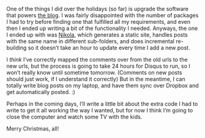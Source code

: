 <!--
.. title: Meet the new blog, same as the old blog.
.. date: 2014-12-26 20:03
.. author: Blake Winton
.. tags: random, microblog, blog, nikola
-->

One of the things I did over the holidays (so far) is upgrade the software that
powers [the blog](http://weblog.latte.ca).<!-- TEASER_END -->  I was fairly disappointed with the
number of packages I had to try before finding one that fulfilled all my
requirements, and even then I ended up writing a bit of the functionality I
needed.  Anyways, the one I ended up with was [Nikola](http://getnikola.com/),
which generates a static site, handles posts with the same name in different
sub-folders, and does incremental re-building so it doesn’t take an hour to
update every time I add a new post.

I _think_ I’ve correctly mapped the comments over from the old urls to the new
urls, but the process is going to take 24 hours for Disqus to run, so I won’t
really know until sometime tomorrow.  (Comments on new posts should just work,
if I understand it correctly) But in the meantime, I can totally write blog
posts on my laptop, and have them sync over Dropbox and get automatically
posted.  :)

Perhaps in the coming days, I’ll write a little bit about the extra code I had
to write to get it all working the way I wanted, but for now I think I’m going
to close the computer and watch some TV with the kids.

Merry Christmas, all!
